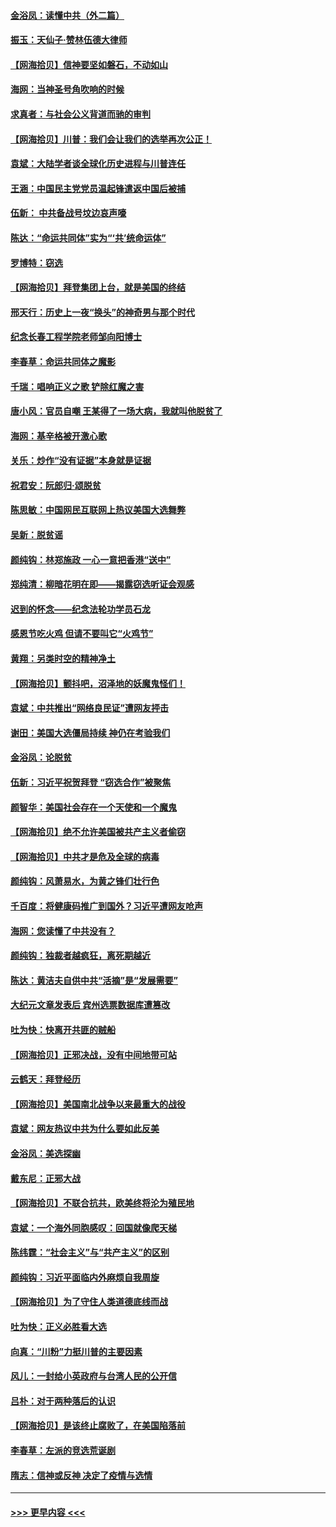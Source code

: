 #### [金浴凤：读懂中共（外二篇）](../pages/nsc993/n12597943.md?t=12051851) 
#### [振玉：天仙子‧赞林伍德大律师](../pages/nsc993/n12597929.md?t=12051851) 
#### [【网海拾贝】信神要坚如磐石，不动如山](../pages/nsc993/n12597901.md?t=12051851) 
#### [海网：当神圣号角吹响的时候](../pages/nsc993/n12595891.md?t=12051851) 
#### [求真者：与社会公义背道而驰的审判](../pages/nsc993/n12595868.md?t=12051851) 
#### [【网海拾贝】川普：我们会让我们的选举再次公正！](../pages/nsc993/n12594930.md?t=12051851) 
#### [袁斌：大陆学者谈全球化历史进程与川普连任](../pages/nsc993/n12594690.md?t=12051851) 
#### [王涵：中国民主党党员温起锋遣返中国后被捕](../pages/nsc993/n12594540.md?t=12051851) 
#### [伍新： 中共备战号坟边哀声嚎](../pages/nsc993/n12593086.md?t=12051851) 
#### [陈达：“命运共同体”实为“‘共’统命运体”](../pages/nsc993/n12590865.md?t=12051851) 
#### [罗博特：窃选](../pages/nsc993/n12590619.md?t=12051851) 
#### [【网海拾贝】拜登集团上台，就是美国的终结](../pages/nsc993/n12589725.md?t=12051851) 
#### [邢天行：历史上一夜“换头”的神奇男与那个时代](../pages/nsc993/n12589424.md?t=12051851) 
#### [纪念长春工程学院老师邹向阳博士](../pages/nsc993/n12585390.md?t=12051851) 
#### [李春草：命运共同体之魔影](../pages/nsc993/n12585026.md?t=12051851) 
#### [千瑞：唱响正义之歌 铲除红魔之害](../pages/nsc993/n12585002.md?t=12051851) 
#### [唐小风：官员自嘲 王某得了一场大病，我就叫他脱贫了](../pages/nsc993/n12584981.md?t=12051851) 
#### [海网：基辛格被开激心歌](../pages/nsc993/n12584946.md?t=12051851) 
#### [关乐：炒作“没有证据”本身就是证据](../pages/nsc993/n12583146.md?t=12051851) 
#### [祝君安：阮郎归‧颂脱贫](../pages/nsc993/n12583119.md?t=12051851) 
#### [陈思敏：中国网民互联网上热议美国大选舞弊](../pages/nsc993/n12582845.md?t=12051851) 
#### [吴新：脱贫谣](../pages/nsc993/n12580839.md?t=12051851) 
#### [颜纯钩：林郑施政 一心一意把香港“送中”](../pages/nsc993/n12580805.md?t=12051851) 
#### [郑纯清：柳暗花明在即——揭露窃选听证会观感](../pages/nsc993/n12580795.md?t=12051851) 
#### [迟到的怀念——纪念法轮功学员石龙](../pages/nsc993/n12580245.md?t=12051851) 
#### [感恩节吃火鸡  但请不要叫它“火鸡节”](../pages/nsc993/n12580252.md?t=12051851) 
#### [黄翔：另类时空的精神净土](../pages/nsc993/n12578638.md?t=12051851) 
#### [【网海拾贝】颤抖吧，沼泽地的妖魔鬼怪们！](../pages/nsc993/n12578552.md?t=12051851) 
#### [袁斌：中共推出“网络良民证”遭网友抨击](../pages/nsc993/n12578511.md?t=12051851) 
#### [谢田：美国大选僵局持续 神仍在考验我们](../pages/nsc993/n12577432.md?t=12051851) 
#### [金浴凤：论脱贫](../pages/nsc993/n12576386.md?t=12051851) 
#### [伍新：习近平祝贺拜登 “窃选合作”被聚焦](../pages/nsc993/n12576358.md?t=12051851) 
#### [颜智华：美国社会存在一个天使和一个魔鬼](../pages/nsc993/n12574299.md?t=12051851) 
#### [【网海拾贝】绝不允许美国被共产主义者偷窃](../pages/nsc993/n12573396.md?t=12051851) 
#### [【网海拾贝】中共才是危及全球的病毒](../pages/nsc993/n12571204.md?t=12051851) 
#### [颜纯钩：风萧易水，为黄之锋们壮行色](../pages/nsc993/n12571487.md?t=12051851) 
#### [千百度：将健康码推广到国外？习近平遭网友呛声](../pages/nsc993/n12570808.md?t=12051851) 
#### [海网：您读懂了中共没有？](../pages/nsc993/n12570487.md?t=12051851) 
#### [颜纯钩：独裁者越疯狂，离死期越近](../pages/nsc993/n12569055.md?t=12051851) 
#### [陈达：黄洁夫自供中共“活摘”是“发展需要”](../pages/nsc993/n12568541.md?t=12051851) 
#### [大纪元文章发表后 宾州选票数据库遭篡改](../pages/nsc993/n12568105.md?t=12051851) 
#### [吐为快：快离开共匪的贼船](../pages/nsc993/n12568462.md?t=12051851) 
#### [【网海拾贝】正邪决战，没有中间地带可站](../pages/nsc993/n12568439.md?t=12051851) 
#### [云鹤天：拜登经历](../pages/nsc993/n12567294.md?t=12051851) 
#### [【网海拾贝】美国南北战争以来最重大的战役](../pages/nsc993/n12567247.md?t=12051851) 
#### [袁斌：网友热议中共为什么要如此反美](../pages/nsc993/n12567162.md?t=12051851) 
#### [金浴凤：美选探幽](../pages/nsc993/n12567147.md?t=12051851) 
#### [戴东尼：正邪大战](../pages/nsc993/n12567033.md?t=12051851) 
#### [【网海拾贝】不联合抗共，欧美终将沦为殖民地](../pages/nsc993/n12565068.md?t=12051851) 
#### [袁斌：一个海外同胞感叹：回国就像爬天梯](../pages/nsc993/n12564986.md?t=12051851) 
#### [陈纬霆：“社会主义”与“共产主义”的区别](../pages/nsc993/n12562417.md?t=12051851) 
#### [颜纯钩：习近平面临内外麻烦自我周旋](../pages/nsc993/n12563356.md?t=12051851) 
#### [【网海拾贝】为了守住人类道德底线而战](../pages/nsc993/n12562542.md?t=12051851) 
#### [吐为快：正义必胜看大选](../pages/nsc993/n12561967.md?t=12051851) 
#### [向真：“川粉”力挺川普的主要因素](../pages/nsc993/n12560774.md?t=12051851) 
#### [风儿：一封给小英政府与台湾人民的公开信](../pages/nsc993/n12560581.md?t=12051851) 
#### [吕朴：对于两种落后的认识](../pages/nsc993/n12560492.md?t=12051851) 
#### [【网海拾贝】是该终止腐败了，在美国陷落前](../pages/nsc993/n12559936.md?t=12051851) 
#### [李春草：左派的竞选荒诞剧](../pages/nsc993/n12558380.md?t=12051851) 
#### [隋志：信神或反神 决定了疫情与选情](../pages/nsc993/n12558255.md?t=12051851) 

----
#### [ >>> 更早内容 <<< ](../indexes/nsc993-earlier.md)
